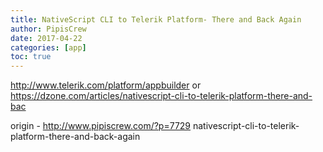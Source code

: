 ```yaml
---
title: NativeScript CLI to Telerik Platform- There and Back Again
author: PipisCrew
date: 2017-04-22
categories: [app]
toc: true
---
```


http://www.telerik.com/platform/appbuilder
or
https://dzone.com/articles/nativescript-cli-to-telerik-platform-there-and-bac

origin - http://www.pipiscrew.com/?p=7729 nativescript-cli-to-telerik-platform-there-and-back-again